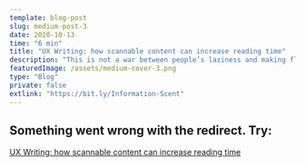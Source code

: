 ```yaml
---
template: blog-post
slug: medium-post-3
date: 2020-10-13
time: "6 min"
title: "UX Writing: how scannable content can increase reading time"
description: "This is not a war between people’s laziness and making flashy content. It is a matter of empathy."
featuredImage: /assets/medium-cover-3.png
type: "Blog"
private: false
extlink: "https://bit.ly/Information-Scent"
---
```


## Something went wrong with the redirect. Try:

<a href="https://bit.ly/Information-Scent">UX Writing: how scannable content can increase reading time</a>

